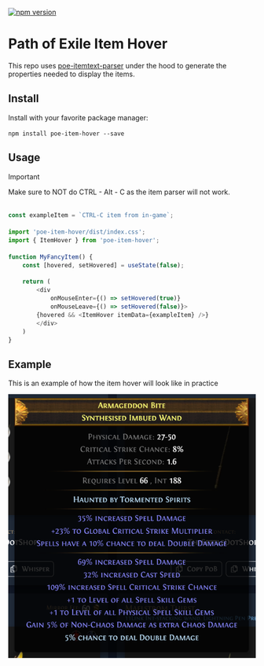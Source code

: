 
[![npm version](https://badge.fury.io/js/poe-item-hover.svg)](https://badge.fury.io/js/poe-item-hover)

# Path of Exile Item Hover

This repo uses [poe-itemtext-parser](https://github.com/klayveR/poe-itemtext-parser) under the hood to generate the properties needed to display the items.

## Install

Install with your favorite package manager:

`npm install poe-item-hover --save`

## Usage

> [!IMPORTANT]
> Make sure to NOT do CTRL - Alt - C as the item parser will not work.

```ts

const exampleItem = `CTRL-C item from in-game`;

import 'poe-item-hover/dist/index.css';
import { ItemHover } from 'poe-item-hover';

function MyFancyItem() {
    const [hovered, setHovered] = useState(false);

    return (
        <div 
            onMouseEnter={() => setHovered(true)}
            onMouseLeave={() => setHovered(false)}>
        {hovered && <ItemHover itemData={exampleItem} />}
        </div>
    )
}
```

## Example

This is an example of how the item hover will look like in practice

![Item hover in action](docs/example.png)


